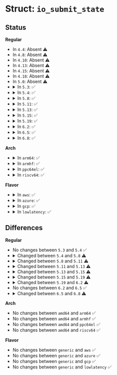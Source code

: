 # Struct: <code>io_submit_state</code>

## Status
<b>Regular</b>
<ul>
<li>
In <code>4.4</code>: Absent ⚠️
</li>
<li>
In <code>4.8</code>: Absent ⚠️
</li>
<li>
In <code>4.10</code>: Absent ⚠️
</li>
<li>
In <code>4.13</code>: Absent ⚠️
</li>
<li>
In <code>4.15</code>: Absent ⚠️
</li>
<li>
In <code>4.18</code>: Absent ⚠️
</li>
<li>
In <code>5.0</code>: Absent ⚠️
</li>
<li>
<details>
<summary>In <code>5.3</code>: ✅</summary>

```c
struct io_submit_state {
    struct blk_plug plug;
    void * reqs[8];
    unsigned int free_reqs;
    unsigned int cur_req;
    struct file *file;
    unsigned int fd;
    unsigned int has_refs;
    unsigned int used_refs;
    unsigned int ios_left;
};
```
</details>
</li>
<li>
<details>
<summary>In <code>5.4</code>: ✅</summary>

```c
struct io_submit_state {
    struct blk_plug plug;
    void * reqs[8];
    unsigned int free_reqs;
    unsigned int cur_req;
    struct file *file;
    unsigned int fd;
    unsigned int has_refs;
    unsigned int used_refs;
    unsigned int ios_left;
};
```
</details>
</li>
<li>
<details>
<summary>In <code>5.8</code>: ✅</summary>

```c
struct io_submit_state {
    struct blk_plug plug;
    void * reqs[8];
    unsigned int free_reqs;
    struct file *file;
    unsigned int fd;
    unsigned int has_refs;
    unsigned int used_refs;
    unsigned int ios_left;
};
```
</details>
</li>
<li>
<details>
<summary>In <code>5.11</code>: ✅</summary>

```c
struct io_submit_state {
    struct blk_plug plug;
    void * reqs[8];
    unsigned int free_reqs;
    bool plug_started;
    struct io_comp_state comp;
    struct file *file;
    unsigned int fd;
    unsigned int file_refs;
    unsigned int ios_left;
};
```
</details>
</li>
<li>
<details>
<summary>In <code>5.13</code>: ✅</summary>

```c
struct io_submit_state {
    struct blk_plug plug;
    struct io_submit_link link;
    void * reqs[32];
    unsigned int free_reqs;
    bool plug_started;
    struct io_comp_state comp;
    struct file *file;
    unsigned int fd;
    unsigned int file_refs;
    unsigned int ios_left;
};
```
</details>
</li>
<li>
<details>
<summary>In <code>5.15</code>: ✅</summary>

```c
struct io_submit_state {
    struct blk_plug plug;
    struct io_submit_link link;
    void * reqs[32];
    unsigned int free_reqs;
    bool plug_started;
    struct io_kiocb * compl_reqs[32];
    unsigned int compl_nr;
    struct list_head free_list;
    unsigned int ios_left;
};
```
</details>
</li>
<li>
<details>
<summary>In <code>5.19</code>: ✅</summary>

```c
struct io_submit_state {
    struct io_wq_work_node free_list;
    struct io_wq_work_list compl_reqs;
    struct io_submit_link link;
    bool plug_started;
    bool need_plug;
    bool flush_cqes;
    short unsigned int submit_nr;
    struct blk_plug plug;
};
```
</details>
</li>
<li>
<details>
<summary>In <code>6.2</code>: ✅</summary>

```c
struct io_submit_state {
    struct io_wq_work_node free_list;
    struct io_wq_work_list compl_reqs;
    struct io_submit_link link;
    bool plug_started;
    bool need_plug;
    short unsigned int submit_nr;
    unsigned int cqes_count;
    struct blk_plug plug;
    struct io_uring_cqe cqes[16];
};
```
</details>
</li>
<li>
<details>
<summary>In <code>6.5</code>: ✅</summary>

```c
struct io_submit_state {
    struct io_wq_work_node free_list;
    struct io_wq_work_list compl_reqs;
    struct io_submit_link link;
    bool plug_started;
    bool need_plug;
    short unsigned int submit_nr;
    unsigned int cqes_count;
    struct blk_plug plug;
    struct io_uring_cqe cqes[16];
};
```
</details>
</li>
<li>
<details>
<summary>In <code>6.8</code>: ✅</summary>

```c
struct io_submit_state {
    struct io_wq_work_node free_list;
    struct io_wq_work_list compl_reqs;
    struct io_submit_link link;
    bool plug_started;
    bool need_plug;
    short unsigned int submit_nr;
    unsigned int cqes_count;
    struct blk_plug plug;
};
```
</details>
</li>
</ul>
<b>Arch</b>
<ul>
<li>
<details>
<summary>In <code>arm64</code>: ✅</summary>

```c
struct io_submit_state {
    struct blk_plug plug;
    void * reqs[8];
    unsigned int free_reqs;
    unsigned int cur_req;
    struct file *file;
    unsigned int fd;
    unsigned int has_refs;
    unsigned int used_refs;
    unsigned int ios_left;
};
```
</details>
</li>
<li>
<details>
<summary>In <code>armhf</code>: ✅</summary>

```c
struct io_submit_state {
    struct blk_plug plug;
    void * reqs[8];
    unsigned int free_reqs;
    unsigned int cur_req;
    struct file *file;
    unsigned int fd;
    unsigned int has_refs;
    unsigned int used_refs;
    unsigned int ios_left;
};
```
</details>
</li>
<li>
<details>
<summary>In <code>ppc64el</code>: ✅</summary>

```c
struct io_submit_state {
    struct blk_plug plug;
    void * reqs[8];
    unsigned int free_reqs;
    unsigned int cur_req;
    struct file *file;
    unsigned int fd;
    unsigned int has_refs;
    unsigned int used_refs;
    unsigned int ios_left;
};
```
</details>
</li>
<li>
<details>
<summary>In <code>riscv64</code>: ✅</summary>

```c
struct io_submit_state {
    struct blk_plug plug;
    void * reqs[8];
    unsigned int free_reqs;
    unsigned int cur_req;
    struct file *file;
    unsigned int fd;
    unsigned int has_refs;
    unsigned int used_refs;
    unsigned int ios_left;
};
```
</details>
</li>
</ul>
<b>Flavor</b>
<ul>
<li>
<details>
<summary>In <code>aws</code>: ✅</summary>

```c
struct io_submit_state {
    struct blk_plug plug;
    void * reqs[8];
    unsigned int free_reqs;
    unsigned int cur_req;
    struct file *file;
    unsigned int fd;
    unsigned int has_refs;
    unsigned int used_refs;
    unsigned int ios_left;
};
```
</details>
</li>
<li>
<details>
<summary>In <code>azure</code>: ✅</summary>

```c
struct io_submit_state {
    struct blk_plug plug;
    void * reqs[8];
    unsigned int free_reqs;
    unsigned int cur_req;
    struct file *file;
    unsigned int fd;
    unsigned int has_refs;
    unsigned int used_refs;
    unsigned int ios_left;
};
```
</details>
</li>
<li>
<details>
<summary>In <code>gcp</code>: ✅</summary>

```c
struct io_submit_state {
    struct blk_plug plug;
    void * reqs[8];
    unsigned int free_reqs;
    unsigned int cur_req;
    struct file *file;
    unsigned int fd;
    unsigned int has_refs;
    unsigned int used_refs;
    unsigned int ios_left;
};
```
</details>
</li>
<li>
<details>
<summary>In <code>lowlatency</code>: ✅</summary>

```c
struct io_submit_state {
    struct blk_plug plug;
    void * reqs[8];
    unsigned int free_reqs;
    unsigned int cur_req;
    struct file *file;
    unsigned int fd;
    unsigned int has_refs;
    unsigned int used_refs;
    unsigned int ios_left;
};
```
</details>
</li>
</ul>

## Differences
<b>Regular</b>
<ul>
<li>
No changes between <code>5.3</code> and <code>5.4</code> ✅
</li>
<li>
<details>
<summary>Changed between <code>5.4</code> and <code>5.8</code> ⚠️</summary>
<ul>
<li>
<b>Field removed. </b>
<code>unsigned int cur_req</code>
</li>
</ul>
</details>
</li>
<li>
<details>
<summary>Changed between <code>5.8</code> and <code>5.11</code> ⚠️</summary>
<ul>
<li>
<b>Field added. </b>
<code>bool plug_started</code>
</li>
<li>
<b>Field added. </b>
<code>struct io_comp_state comp</code>
</li>
<li>
<b>Field added. </b>
<code>unsigned int file_refs</code>
</li>
<li>
<b>Field removed. </b>
<code>unsigned int has_refs</code>
</li>
<li>
<b>Field removed. </b>
<code>unsigned int used_refs</code>
</li>
</ul>
</details>
</li>
<li>
<details>
<summary>Changed between <code>5.11</code> and <code>5.13</code> ⚠️</summary>
<ul>
<li>
<b>Field added. </b>
<code>struct io_submit_link link</code>
</li>
<li>
<b>Field type changed. </b>
<code>void * reqs[8]</code> ➡️ <code>void * reqs[32]</code>
</li>
</ul>
</details>
</li>
<li>
<details>
<summary>Changed between <code>5.13</code> and <code>5.15</code> ⚠️</summary>
<ul>
<li>
<b>Field added. </b>
<code>struct io_kiocb * compl_reqs[32]</code>
</li>
<li>
<b>Field added. </b>
<code>unsigned int compl_nr</code>
</li>
<li>
<b>Field added. </b>
<code>struct list_head free_list</code>
</li>
<li>
<b>Field removed. </b>
<code>struct io_comp_state comp</code>
</li>
<li>
<b>Field removed. </b>
<code>struct file *file</code>
</li>
<li>
<b>Field removed. </b>
<code>unsigned int fd</code>
</li>
<li>
<b>Field removed. </b>
<code>unsigned int file_refs</code>
</li>
</ul>
</details>
</li>
<li>
<details>
<summary>Changed between <code>5.15</code> and <code>5.19</code> ⚠️</summary>
<ul>
<li>
<b>Field added. </b>
<code>bool need_plug</code>
</li>
<li>
<b>Field added. </b>
<code>bool flush_cqes</code>
</li>
<li>
<b>Field added. </b>
<code>short unsigned int submit_nr</code>
</li>
<li>
<b>Field removed. </b>
<code>void * reqs[32]</code>
</li>
<li>
<b>Field removed. </b>
<code>unsigned int free_reqs</code>
</li>
<li>
<b>Field removed. </b>
<code>unsigned int compl_nr</code>
</li>
<li>
<b>Field removed. </b>
<code>unsigned int ios_left</code>
</li>
<li>
<b>Field type changed. </b>
<code>struct io_kiocb * compl_reqs[32]</code> ➡️ <code>struct io_wq_work_list compl_reqs</code>
</li>
<li>
<b>Field type changed. </b>
<code>struct list_head free_list</code> ➡️ <code>struct io_wq_work_node free_list</code>
</li>
</ul>
</details>
</li>
<li>
<details>
<summary>Changed between <code>5.19</code> and <code>6.2</code> ⚠️</summary>
<ul>
<li>
<b>Field added. </b>
<code>unsigned int cqes_count</code>
</li>
<li>
<b>Field added. </b>
<code>struct io_uring_cqe cqes[16]</code>
</li>
<li>
<b>Field removed. </b>
<code>bool flush_cqes</code>
</li>
</ul>
</details>
</li>
<li>
No changes between <code>6.2</code> and <code>6.5</code> ✅
</li>
<li>
<details>
<summary>Changed between <code>6.5</code> and <code>6.8</code> ⚠️</summary>
<ul>
<li>
<b>Field removed. </b>
<code>struct io_uring_cqe cqes[16]</code>
</li>
</ul>
</details>
</li>
</ul>
<b>Arch</b>
<ul>
<li>
No changes between <code>amd64</code> and <code>arm64</code> ✅
</li>
<li>
No changes between <code>amd64</code> and <code>armhf</code> ✅
</li>
<li>
No changes between <code>amd64</code> and <code>ppc64el</code> ✅
</li>
<li>
No changes between <code>amd64</code> and <code>riscv64</code> ✅
</li>
</ul>
<b>Flavor</b>
<ul>
<li>
No changes between <code>generic</code> and <code>aws</code> ✅
</li>
<li>
No changes between <code>generic</code> and <code>azure</code> ✅
</li>
<li>
No changes between <code>generic</code> and <code>gcp</code> ✅
</li>
<li>
No changes between <code>generic</code> and <code>lowlatency</code> ✅
</li>
</ul>
